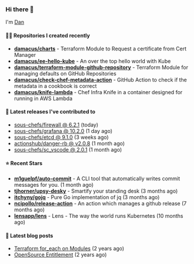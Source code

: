 

### Hi there 👋

I'm [Dan](https://medium.com/@dan.m.webb)

#### 👨‍💻 Repositories I created recently
- **[damacus/charts](https://github.com/damacus/charts)** - Terraform Module to Request a certificate from Cert Manager
- **[damacus/ee-hello-kube](https://github.com/damacus/ee-hello-kube)** - An over the top hello world with Kube
- **[damacus/terraform-module-github-repository](https://github.com/damacus/terraform-module-github-repository)** - Terraform Module for managing defaults on GitHub Repositories
- **[damacus/check-chef-metadata-action](https://github.com/damacus/check-chef-metadata-action)** - GitHub Action to check if the metadata in a cookbook is correct
- **[damacus/knife-lambda](https://github.com/damacus/knife-lambda)** - Chef Infra Knife in a container designed for running in AWS Lambda

#### 🚀 Latest releases I've contributed to


- [sous-chefs/firewall @ 6.2.1](https://github.com/sous-chefs/firewall/releases/tag/6.2.1) (today)
- [sous-chefs/grafana @ 10.2.0](https://github.com/sous-chefs/grafana/releases/tag/10.2.0) (1 day ago)
- [sous-chefs/etcd @ 9.1.0](https://github.com/sous-chefs/etcd/releases/tag/9.1.0) (3 weeks ago)
- [actionshub/danger-rb @ v2.0.8](https://github.com/actionshub/danger-rb/releases/tag/v2.0.8) (1 month ago)
- [sous-chefs/sc_vscode @ 2.0.1](https://github.com/sous-chefs/sc_vscode/releases/tag/2.0.1) (1 month ago)

#### ⭐ Recent Stars


- **[m1guelpf/auto-commit](https://github.com/m1guelpf/auto-commit)** - A CLI tool that automatically writes commit messages for you. (1 month ago)
- **[tjhorner/upsy-desky](https://github.com/tjhorner/upsy-desky)** - Smartify your standing desk (3 months ago)
- **[itchyny/gojq](https://github.com/itchyny/gojq)** - Pure Go implementation of jq (3 months ago)
- **[ncipollo/release-action](https://github.com/ncipollo/release-action)** - An action which manages a github release (7 months ago)
- **[lensapp/lens](https://github.com/lensapp/lens)** - Lens - The way the world runs Kubernetes (10 months ago)

#### 📄 Latest blog posts
- [Terraform for_each on Modules](https://medium.com/@dan.m.webb/terraform-for-each-on-modules-bcf17c97e9ff?source=rss-bbba9c670f6e------2) (2 years ago)
- [OpenSource Entitlement](https://medium.com/@dan.m.webb/opensource-entitlement-f4584a035063?source=rss-bbba9c670f6e------2) (2 years ago)
